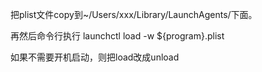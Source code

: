 把plist文件copy到~/Users/xxx/Library/LaunchAgents/下面。

再然后命令行执行 launchctl load -w ${program}.plist

如果不需要开机启动，则把load改成unload

